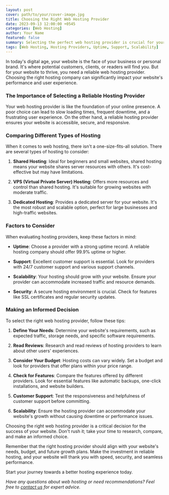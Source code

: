 ```yaml
---
layout: post
cover: path/to/your/cover-image.jpg
title: Choosing the Right Web Hosting Provider
date: 2023-09-13 12:00:00 +0545
categories: [Web Hosting]
author: Your Name
featured: false
summary: Selecting the perfect web hosting provider is crucial for your website's success. Learn how to make an informed choice.
tags: [Web Hosting, Hosting Providers, Uptime, Support, Scalability]
---
```


In today's digital age, your website is the face of your business or personal brand. It's where potential customers, clients, or readers will find you. But for your website to thrive, you need a reliable web hosting provider. Choosing the right hosting company can significantly impact your website's performance and user experience.

### The Importance of Selecting a Reliable Hosting Provider

Your web hosting provider is like the foundation of your online presence. A poor choice can lead to slow loading times, frequent downtime, and a frustrating user experience. On the other hand, a reliable hosting provider ensures your website is accessible, secure, and responsive.

### Comparing Different Types of Hosting

When it comes to web hosting, there isn't a one-size-fits-all solution. There are several types of hosting to consider:

1. **Shared Hosting**: Ideal for beginners and small websites, shared hosting means your website shares server resources with others. It's cost-effective but may have limitations.

2. **VPS (Virtual Private Server) Hosting**: Offers more resources and control than shared hosting. It's suitable for growing websites with moderate traffic.

3. **Dedicated Hosting**: Provides a dedicated server for your website. It's the most robust and scalable option, perfect for large businesses and high-traffic websites.

### Factors to Consider

When evaluating hosting providers, keep these factors in mind:

- **Uptime**: Choose a provider with a strong uptime record. A reliable hosting company should offer 99.9% uptime or higher.

- **Support**: Excellent customer support is essential. Look for providers with 24/7 customer support and various support channels.

- **Scalability**: Your hosting should grow with your website. Ensure your provider can accommodate increased traffic and resource demands.

- **Security**: A secure hosting environment is crucial. Check for features like SSL certificates and regular security updates.

### Making an Informed Decision

To select the right web hosting provider, follow these tips:

1. **Define Your Needs**: Determine your website's requirements, such as expected traffic, storage needs, and specific software requirements.

2. **Read Reviews**: Research and read reviews of hosting providers to learn about other users' experiences.

3. **Consider Your Budget**: Hosting costs can vary widely. Set a budget and look for providers that offer plans within your price range.

4. **Check for Features**: Compare the features offered by different providers. Look for essential features like automatic backups, one-click installations, and website builders.

5. **Customer Support**: Test the responsiveness and helpfulness of customer support before committing.

6. **Scalability**: Ensure the hosting provider can accommodate your website's growth without causing downtime or performance issues.

Choosing the right web hosting provider is a critical decision for the success of your website. Don't rush it; take your time to research, compare, and make an informed choice.

Remember that the right hosting provider should align with your website's needs, budget, and future growth plans. Make the investment in reliable hosting, and your website will thank you with speed, security, and seamless performance.

Start your journey towards a better hosting experience today.

*Have any questions about web hosting or need recommendations? Feel free to [contact us](mailto:your@email.com) for expert advice.*
